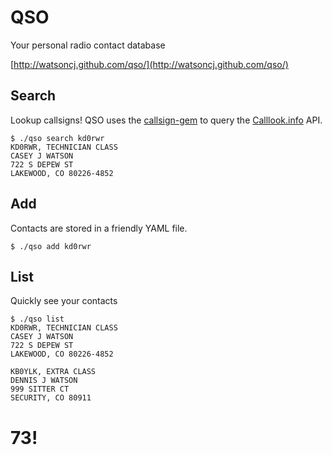 # QSO

Your personal radio contact database

[http://watsoncj.github.com/qso/](http://watsoncj.github.com/qso/)

## Search

Lookup callsigns! QSO uses the [callsign-gem](https://github.com/CodeBlock/callsign-gem) to query the [Calllook.info](http://callook.info/) API.

    $ ./qso search kd0rwr
    KD0RWR, TECHNICIAN CLASS
    CASEY J WATSON
    722 S DEPEW ST
    LAKEWOOD, CO 80226-4852

## Add

Contacts are stored in a friendly YAML file.

    $ ./qso add kd0rwr

## List

Quickly see your contacts

    $ ./qso list
    KD0RWR, TECHNICIAN CLASS
    CASEY J WATSON
    722 S DEPEW ST
    LAKEWOOD, CO 80226-4852
    
    KB0YLK, EXTRA CLASS
    DENNIS J WATSON
    999 SITTER CT
    SECURITY, CO 80911

# 73!

